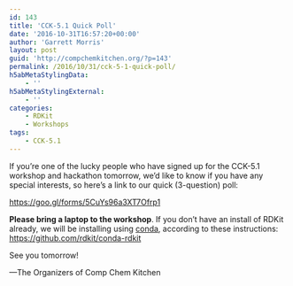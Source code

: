 ```yaml
---
id: 143
title: 'CCK-5.1 Quick Poll'
date: '2016-10-31T16:57:20+00:00'
author: 'Garrett Morris'
layout: post
guid: 'http://compchemkitchen.org/?p=143'
permalink: /2016/10/31/cck-5-1-quick-poll/
h5abMetaStylingData:
    - ''
h5abMetaStylingExternal:
    - ''
categories:
    - RDKit
    - Workshops
tags:
    - CCK-5.1
---
```


If you’re one of the lucky people who have signed up for the CCK-5.1 workshop and hackathon tomorrow, we’d like to know if you have any special interests, so here’s a link to our quick (3-question) poll:

<https://goo.gl/forms/5CuYs96a3XT7Ofrp1>

**Please bring a laptop to the workshop**. If you don’t have an install of RDKit already, we will be installing using <span style="text-decoration: underline;">conda</span>, according to these instructions: <https://github.com/rdkit/conda-rdkit>

See you tomorrow!

—The Organizers of Comp Chem Kitchen